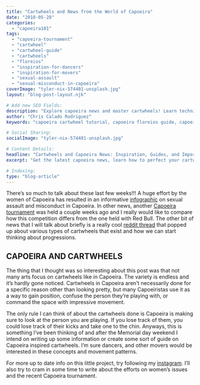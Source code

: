```yaml
---
title: "Cartwheels and News from the World of Capoeira"
date: "2018-05-28"
categories:
  - "capoeira101"
tags:
  - "capoeira-tournament"
  - "cartwheel"
  - "cartwheel-guide"
  - "cartwheels"
  - "floreios"
  - "inspiration-for-dancers"
  - "inspiration-for-movers"
  - "sexual-assault"
  - "sexual-misconduct-in-capoeira"
coverImage: "tyler-nix-574401-unsplash.jpg"
layout: "blog-post-layout.njk"

# Add new SEO Fields:
description: "Explore capoeira news and master cartwheels! Learn techniques, find inspiration, and address important discussions within the capoeira community."
author: "Chris Calado Rodriguez"
keywords: "capoeira cartwheel tutorial, capoeira floreios guide, capoeira tournament news, capoeira sexual misconduct awareness, learn cartwheel for capoeira, capoeira dance inspiration, capoeira movement techniques, capoeira community discussion"

# Social Sharing:
socialImage: "tyler-nix-574401-unsplash.jpg"

# Content Details:
headline: "Cartwheels and Capoeira News: Inspiration, Guides, and Important Discussions"
excerpt: "Get the latest capoeira news, learn how to perfect your cartwheels, and engage in important conversations about the capoeira community."

# Indexing:
type: "blog-article"
---
```


There’s so much to talk about these last few weeks!!! A huge effort by the women of Capoeira has resulted in an informative [infographic](https://www.facebook.com/events/133725460740755/permalink/210655886381045/) on sexual assault and misconduct in Capoeira. In other news, another [Capoeira tournament](https://www.youtube.com/watch?v=eEATKZxJXS8) was held a couple weeks ago and I really would like to compare how this competition differs from the one held with Red Bull. The other bit of news that I will talk about briefly is a really cool [reddit thread](https://www.reddit.com/r/capoeira/comments/8bz1ee/cartwheel_tutorial_beginner_to_intermediate_to/) that popped up about various types of cartwheels that exist and how we can start thinking about progressions.

## CAPOEIRA AND CARTWHEELS

The thing that I thought was so interesting about this post was that not many arts focus on cartwheels like in Capoeira. The variety is endless and it’s hardly gone noticed. Cartwheels in Capoeira aren’t necessarily done for a specific reason other than looking pretty, but many Capoeiristas use it as a way to gain position, confuse the person they’re playing with, or command the space with impressive movement.

The only rule I can think of about the cartwheels done is Capoeira is making sure to look at the person you are playing. If you lose track of them, you could lose track of their kicks and take one to the chin. Anyways, this is something I’ve been thinking of and after the Memorial day weekend I intend on writing up some information or create some sort of guide on Capoeira inspired cartwheels. I’m sure dancers, and other movers would be interested in these concepts and movement patterns.

For more up to date info on this little project, try following my [instagram](https://www.instagram.com/dende_arts/). I’ll also try to cram in some time to write about the efforts on women’s issues and the recent Capoeira tournament.